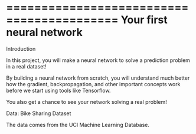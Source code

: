 ==========================================
Your first neural network
==========================================


Introduction


In this project, you will make a neural network to solve a prediction problem in a real dataset!


By building a neural network from scratch, you will understand much better how the gradient, backpropagation, and other important concepts work before we start using tools like Tensorflow.


You also get a chance to see your network solving a real problem!


Data: Bike Sharing Dataset


The data comes from the UCI Machine Learning Database.
